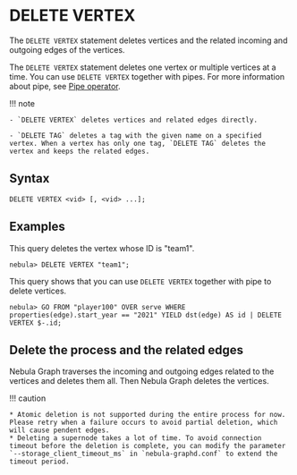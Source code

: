 # DELETE VERTEX

The `DELETE VERTEX` statement deletes vertices and the related incoming and outgoing edges of the vertices.

The `DELETE VERTEX` statement deletes one vertex or multiple vertices at a time. You can use `DELETE VERTEX` together with pipes. For more information about pipe, see [Pipe operator](../5.operators/4.pipe.md).

!!! note

    - `DELETE VERTEX` deletes vertices and related edges directly.

    - `DELETE TAG` deletes a tag with the given name on a specified vertex. When a vertex has only one tag, `DELETE TAG` deletes the vertex and keeps the related edges.

## Syntax

```ngql
DELETE VERTEX <vid> [, <vid> ...];
```

## Examples

This query deletes the vertex whose ID is "team1".

```ngql
nebula> DELETE VERTEX "team1";
```

This query shows that you can use `DELETE VERTEX` together with pipe to delete vertices.

```ngql
nebula> GO FROM "player100" OVER serve WHERE properties(edge).start_year == "2021" YIELD dst(edge) AS id | DELETE VERTEX $-.id;
```

## Delete the process and the related edges

Nebula Graph traverses the incoming and outgoing edges related to the vertices and deletes them all. Then Nebula Graph deletes the vertices.

!!! caution

    * Atomic deletion is not supported during the entire process for now. Please retry when a failure occurs to avoid partial deletion, which will cause pendent edges.
    * Deleting a supernode takes a lot of time. To avoid connection timeout before the deletion is complete, you can modify the parameter `--storage_client_timeout_ms` in `nebula-graphd.conf` to extend the timeout period.
